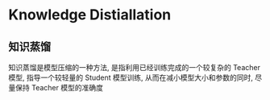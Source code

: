 # Knowledge Distiallation

## 知识蒸馏

知识蒸馏是模型压缩的一种方法, 是指利用已经训练完成的一个较复杂的 Teacher 模型, 指导一个较轻量的 Student 模型训练, 从而在减小模型大小和参数的同时, 尽量保持 Teacher 模型的准确度
